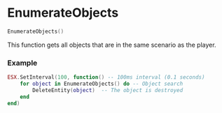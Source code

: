 # EnumerateObjects

```lua
EnumerateObjects()
```
This function gets all objects that are in the same scenario as the player.

### Example
```lua
ESX.SetInterval(100, function() -- 100ms interval (0.1 seconds)
	for object in EnumerateObjects() do -- Object search
		DeleteEntity(object)  -- The object is destroyed
	end
end)
```